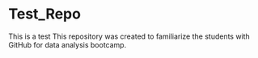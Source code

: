 # Test_Repo
This is a test
This repository was created to familiarize the students with GitHub for data analysis bootcamp.
